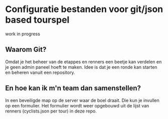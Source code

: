 # Configuratie bestanden voor git/json based tourspel

work in progress

## Waarom Git?

Omdat je het beheer van de etappes en renners een beetje kan verdelen en je geen admin paneel hoeft te maken. Idee is dat je een ronde kan starten en beheren vanuit een repository. 

## En hoe kan ik m'n team dan samenstellen?

In een beveiligde map op de server waar de boel draait. Die kun je invullen op een formulier. Het formulier wordt weer opgebouwd uit de lijst van renners (cyclists.json per tour) in deze repo.
